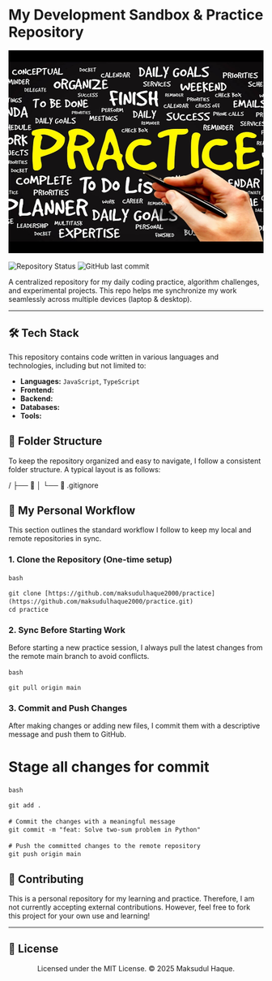 # My Development Sandbox & Practice Repository

<div align="center">
  <img src="./public/preview.jpg" height="400" width="800" alt="Smart Inventory Cover"/>
</div>

![Repository Status](https://img.shields.io/badge/status-active-brightgreen?style=for-the-badge)
![GitHub last commit](https://img.shields.io/github/last-commit/maksudulhaque2000/practice?style=for-the-badge)

A centralized repository for my daily coding practice, algorithm challenges, and experimental projects. This repo helps me synchronize my work seamlessly across multiple devices (laptop & desktop).

---

## 🛠️ Tech Stack

This repository contains code written in various languages and technologies, including but not limited to:

-   **Languages:** `JavaScript`, `TypeScript`
-   **Frontend:**
-   **Backend:**
-   **Databases:**
-   **Tools:**

## 📁 Folder Structure

To keep the repository organized and easy to navigate, I follow a consistent folder structure. A typical layout is as follows:

/
├── 📁
│
└── 📝 .gitignore

## 🚀 My Personal Workflow

This section outlines the standard workflow I follow to keep my local and remote repositories in sync.

### 1. Clone the Repository (One-time setup)

```bash```
```
git clone [https://github.com/maksudulhaque2000/practice](https://github.com/maksudulhaque2000/practice.git)
cd practice
```

### 2. Sync Before Starting Work
Before starting a new practice session, I always pull the latest changes from the remote main branch to avoid conflicts.

```bash```
```
git pull origin main
```

### 3. Commit and Push Changes
After making changes or adding new files, I commit them with a descriptive message and push them to GitHub.

# Stage all changes for commit
```bash```
```
git add .

# Commit the changes with a meaningful message
git commit -m "feat: Solve two-sum problem in Python"

# Push the committed changes to the remote repository
git push origin main
```

## 🤝 Contributing
This is a personal repository for my learning and practice. Therefore, I am not currently accepting external contributions. However, feel free to fork this project for your own use and learning!

---

## 📄 License
<p align="center">
  Licensed under the MIT License. © 2025 Maksudul Haque.
</p>